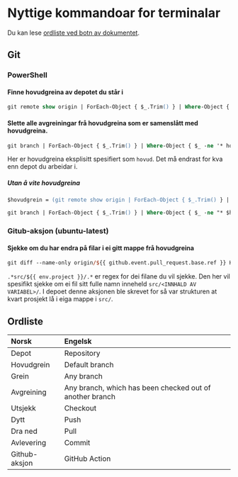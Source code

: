 # Nyttige kommandoar for terminalar
Du kan lese [ordliste ved botn av dokumentet](#ordliste).


## Git
### PowerShell
#### Finne hovudgreina av depotet du står i
```ps
git remote show origin | ForEach-Object { $_.Trim() } | Where-Object { $_ -match "HEAD branch:" } | ForEach-Object { $_ -replace "HEAD branch:", '' }
```

#### Slette alle avgreiningar frå hovudgreina som er samenslått med hovudgreina.
```ps
git branch | ForEach-Object { $_.Trim() } | Where-Object { $_ -ne '* hovud' -and $_ -ne 'hovud' } | ForEach-Object { git branch -d $_ }
```
Her er hovudgreina eksplisitt spesifiert som `hovud`. Det må endrast for kva enn depot du arbeidar i.

##### Utan å vite hovudgreina
```ps
$hovudgrein = (git remote show origin | ForEach-Object { $_.Trim() } | Where-Object { $_ -match "HEAD branch:" } | ForEach-Object { $_ -replace "HEAD branch:", '' })

git branch | ForEach-Object { $_.Trim() } | Where-Object { $_ -ne "* $hovudgrein" -and $_ -ne $hovudgrein } | ForEach-Object { git branch -d $_ }
```


### Gitub-aksjon (ubuntu-latest)
#### Sjekke om du har endra på filar i ei gitt mappe frå hovudgreina
```ps
git diff --name-only origin/${{ github.event.pull_request.base.ref }} HEAD | grep -qE .*src/${{ env.project }}/.*
```

`.*src/${{ env.project }}/.*` er regex for dei filane du vil sjekke. Den her vil spesifikt sjekke om ei fil sitt fulle namn inneheld `src/<INNHALD AV VARIABEL>/`. I depoet denne aksjonen ble skrevet for så var strukturen at kvart prosjekt lå i eiga mappe i `src/`. 



## Ordliste
Norsk           | Engelsk 
:--             | :-- 
Depot           | Repository
Hovudgrein      | Default branch
Grein           | Any branch
Avgreining      | Any branch, which has been checked out of another branch
Utsjekk         | Checkout
Dytt            | Push
Dra ned         | Pull
Avlevering      | Commit
Github-aksjon   | GitHub Action
